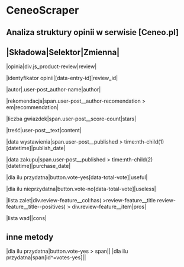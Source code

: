 # CeneoScraper

## Analiza struktury opinii w serwisie [Ceneo.pl]

|Składowa|Selektor|Zmienna|
---------------------------
|opinia|div.js_product-review|review|

|identyfikator opinii|\[data-entry-id\]|review_id|

|autor|.user-post_author-name|author|

|rekomendacja|span.user-post__author-recomendation > em|recommendation|

|liczba gwiazdek|span.user-post__score-count|stars|

|treść|user-post__text|content|

|data wystawienia|span.user-post__published > time:nth-child(1)\[datetime\]|publish_date|

|data zakupu|span.user-post__published > time:nth-child(2)\[datetime\]|purchase_date|

|dla ilu przydatna|button.vote-yes[data-total-vote]|useful|

|dla ilu nieprzydatna|button.vote-no[data-total-vote]|useless|

|lista zalet|div.review-feature__col:has( >review-feature__title review-feature__title--positives) > div.review-feature__item|pros|

|lista wad||cons| 

## inne metody
|dla ilu przydatna|button.vote-yes > span||
|dla ilu przydatna|span[id^=votes-yes]||

